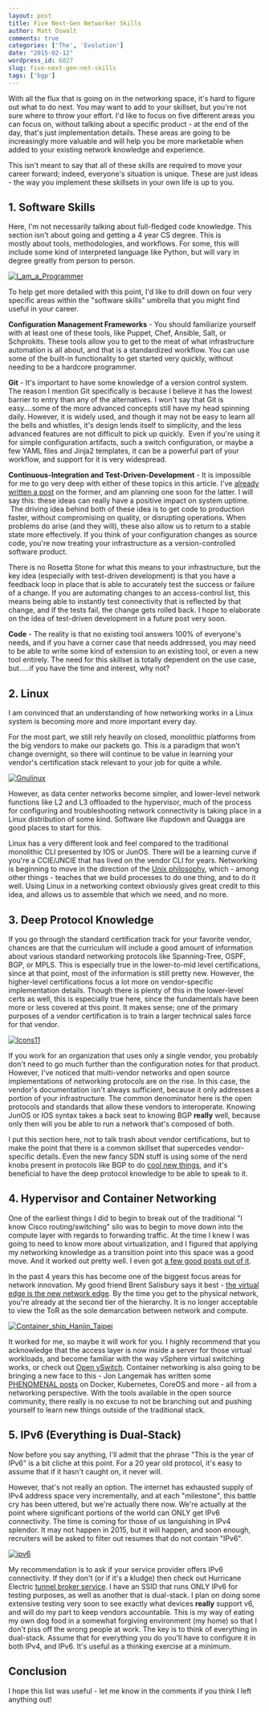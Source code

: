 ```yaml
---
layout: post
title: Five Next-Gen Networker Skills
author: Matt Oswalt
comments: true
categories: ['The', 'Evolution']
date: "2015-02-12"
wordpress_id: 6027
slug: five-next-gen-net-skills
tags: ['bgp']
---
```



With all the flux that is going on in the networking space, it's hard to figure out what to do next. You may want to add to your skillset, but you're not sure where to throw your effort. I'd like to focus on five different areas you can focus on, without talking about a specific product - at the end of the day, that's just implementation details. These areas are going to be increasingly more valuable and will help you be more marketable when added to your existing network knowledge and experience.

This isn't meant to say that all of these skills are required to move your career forward; indeed, everyone's situation is unique. These are just ideas - the way you implement these skillsets in your own life is up to you.

## 1. Software Skills

Here, I'm not necessarily talking about full-fledged code knowledge. This section isn't about going and getting a 4 year CS degree. This is mostly about tools, methodologies, and workflows. For some, this will include some kind of interpreted language like Python, but will vary in degree greatly from person to person.

[![I_am_a_Programmer](/assets/2015/02/I_am_a_Programmer.png)](/assets/2015/02/I_am_a_Programmer.png)

To help get more detailed with this point, I'd like to drill down on four very specific areas within the "software skills" umbrella that you might find useful in your career.

**Configuration Management Frameworks** - You should familiarize yourself with at least one of these tools, like Puppet, Chef, Ansible, Salt, or Schprokits. These tools allow you to get to the meat of what infrastructure automation is all about, and that is a standardized workflow. You can use some of the built-in functionality to get started very quickly, without needing to be a hardcore programmer.

**Git** - It's important to have some knowledge of a version control system. The reason I mention Git specifically is because I believe it has the lowest barrier to entry than any of the alternatives. I won't say that Git is easy....some of the more advanced concepts still have my head spinning daily. However, it is widely used, and though it may not be easy to learn all the bells and whistles, it's design lends itself to simplicity, and the less advanced features are not difficult to pick up quickly.  Even if you're using it for simple configuration artifacts, such a switch configuration, or maybe a few YAML files and Jinja2 templates, it can be a powerful part of your workflow, and support for it is very widespread.

**Continuous-Integration and Test-Driven-Development** - It is impossible for me to go very deep with either of these topics in this article. I've [already written a post](https://oswalt.dev/2015/01/continuous-integration-pipeline-network/) on the former, and am planning one soon for the latter. I will say this: these ideas can really have a positive impact on system uptime.  The driving idea behind both of these idea is to get code to production faster, without compromising on quality, or disrupting operations. When problems do arise (and they will), these also allow us to return to a stable state more effectively. If you think of your configuration changes as source code, you're now treating your infrastructure as a version-controlled software product.

There is no Rosetta Stone for what this means to your infrastructure, but the key idea (especially with test-driven development) is that you have a feedback loop in place that is able to accurately test the success or failure of a change. If you are automating changes to an access-control list, this means being able to instantly test connectivity that is reflected by that change, and if the tests fail, the change gets rolled back. I hope to elaborate on the idea of test-driven development in a future post very soon.

**Code** - The reality is that no existing tool answers 100% of everyone's needs, and if you have a corner case that needs addressed, you may need to be able to write some kind of extension to an existing tool, or even a new tool entirely. The need for this skillset is totally dependent on the use case, but.....if you have the time and interest, why not?

## 2. Linux

I am convinced that an understanding of how networking works in a Linux system is becoming more and more important every day.

For the most part, we still rely heavily on closed, monolithic platforms from the big vendors to make our packets go. This is a paradigm that won't change overnight, so there will continue to be value in learning your vendor's certification stack relevant to your job for quite a while.

[![Gnulinux](/assets/2015/02/Gnulinux.png)](/assets/2015/02/Gnulinux.png)

However, as data center networks become simpler, and lower-level network functions like L2 and L3 offloaded to the hypervisor, much of the process for configuring and troubleshooting network connectivity is taking place in a Linux distribution of some kind. Software like ifupdown and Quagga are good places to start for this.

Linux has a very different look and feel compared to the traditional monolithic CLI presented by IOS or JunOS. There will be a learning curve if you're a CCIE/JNCIE that has lived on the vendor CLI for years. Networking is beginning to move in the direction of the [Unix philosophy](http://www.faqs.org/docs/artu/ch01s06.html), which - among other things - teaches that we build processes to do one thing, and to do it well. Using Linux in a networking context obviously gives great credit to this idea, and allows us to assemble that which we need, and no more.

## 3. Deep Protocol Knowledge

If you go through the standard certification track for your favorite vendor, chances are that the curriculum will include a good amount of information about various standard networking protocols like Spanning-Tree, OSPF, BGP, or MPLS. This is especially true in the lower-to-mid level certifications, since at that point, most of the information is still pretty new. However, the higher-level certifications focus a lot more on vendor-specific implementation details. Though there is plenty of this in the lower-level certs as well, this is especially true here, since the fundamentals have been more or less covered at this point. It makes sense; one of the primary purposes of a vendor certification is to train a larger technical sales force for that vendor.

[![Icons11](/assets/2015/02/Réprésentation_dinternet.jpg)](/assets/2015/02/Réprésentation_dinternet.jpg)

If you work for an organization that uses only a single vendor, you probably don't need to go much further than the configuration notes for that product. However, I've noticed that multi-vendor networks and open source implementations of networking protocols are on the rise. In this case, the vendor's documentation isn't always sufficient, because it only addresses a portion of your infrastructure. The common denominator here is the open protocols and standards that allow these vendors to interoperate. Knowing JunOS or IOS syntax takes a back seat to knowing BGP **really** well, because only then will you be able to run a network that's composed of both.

I put this section here, not to talk trash about vendor certifications, but to make the point that there is a common skillset that supercedes vendor-specific details. Even the new fancy SDN stuff is using some of the nerd knobs present in protocols like BGP to do [cool new things](https://tools.ietf.org/html/draft-lapukhov-bgp-opaque-signaling-00), and it's beneficial to have the deep protocol knowledge to be able to speak to it.

## 4. Hypervisor and Container Networking

One of the earliest things I did to begin to break out of the traditional "I know Cisco routing/switching" silo was to begin to move down into the compute layer with regards to forwarding traffic. At the time I knew I was going to need to know more about virtualization, and I figured that applying my networking knowledge as a transition point into this space was a good move. And it worked out pretty well. I even got [a few good posts out of it](https://oswalt.dev/series/virtual-routing-2/).

In the past 4 years this has become one of the biggest focus areas for network innovation. My good friend Brent Salisbury says it best - [the virtual edge is the new network edge](http://networkstatic.net/network-iceberg/). By the time you get to the physical network, you're already at the second tier of the hierarchy. It is no longer acceptable to view the ToR as the sole demarcation between network and compute.

[![Container_ship_Hanjin_Taipei](/assets/2015/02/Container_ship_Hanjin_Taipei-1024x768.jpg)](/assets/2015/02/Container_ship_Hanjin_Taipei.jpg)

It worked for me, so maybe it will work for you. I highly recommend that you acknowledge that the access layer is now inside a server for those virtual workloads, and become familiar with the way vSphere virtual switching works, or check out [Open vSwitch](http://openvswitch.org/). Container networking is also going to be bringing a new face to this - Jon Langemak has written some [PHENOMENAL posts](http://www.dasblinkenlichten.com/docker-networking-101/) on Docker, Kubernetes, CoreOS and more - all from a networking perspective. With the tools available in the open source community, there really is no excuse to not be branching out and pushing yourself to learn new things outside of the traditional stack.

## 5. IPv6 (Everything is Dual-Stack)

Now before you say anything, I'll admit that the phrase "This is the year of IPv6" is a bit cliche at this point. For a 20 year old protocol, it's easy to assume that if it hasn't caught on, it never will.

However, that's not really an option. The internet has exhausted supply of IPv4 address space very incrementally, and at each "milestone", this battle cry has been uttered, but we're actually there now. We're actually at the point where significant portions of the world can ONLY get IPv6 connectivity. The time is coming for those of us languishing in IPv4 splendor. It may not happen in 2015, but it will happen, and soon enough, recruiters will be asked to filter out resumes that do not contain "IPv6".

[![ipv6](/assets/2015/02/ipv6.png)](/assets/2015/02/ipv6.png)

My recommendation is to ask if your service provider offers IPv6 connectivity. If they don't (or if it's a kludge) then check out Hurricane Electric [tunnel broker service](https://tunnelbroker.net/). I have an SSID that runs ONLY IPv6 for testing purposes, as well as another that is dual-stack. I plan on doing some extensive testing very soon to see exactly what devices **really** support v6, and will do my part to keep vendors accountable. This is my way of eating my own dog food in a somewhat forgiving environment (my home) so that I don't piss off the wrong people at work. The key is to think of everything in dual-stack. Assume that for everything you do you'll have to configure it in both IPv4, and IPv6. It's useful as a thinking exercise at a minimum.

## Conclusion

I hope this list was useful - let me know in the comments if you think I left anything out!
